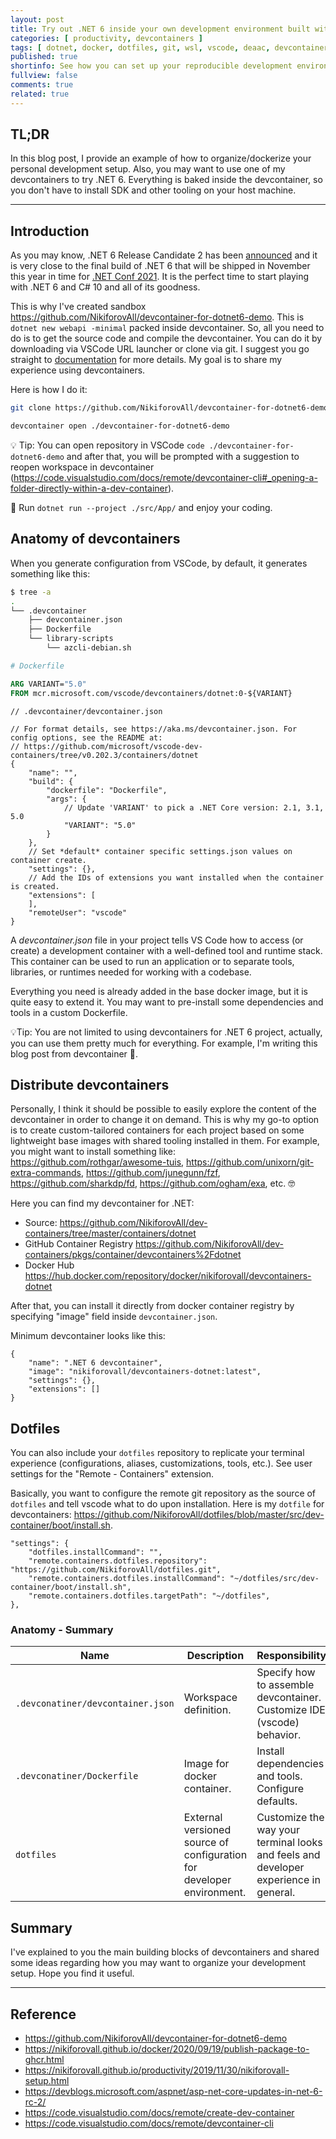 ```yaml
---
layout: post
title: Try out .NET 6 inside your own development environment built with devcontainers, docker, and vscode
categories: [ productivity, devcontainers ]
tags: [ dotnet, docker, dotfiles, git, wsl, vscode, deaac, devcontainers ]
published: true
shortinfo: See how you can set up your reproducible development environment based on devcontainers without extra hustle.
fullview: false
comments: true
related: true
---
```


## TL;DR

In this blog post, I provide an example of how to organize/dockerize your personal development setup. Also, you may want to use one of my devcontainers to try .NET 6. Everything is baked inside the devcontainer, so you don't have to install SDK and other tooling on your host machine.

---

## Introduction

As you may know, .NET 6 Release Candidate 2 has been [announced](https://devblogs.microsoft.com/aspnet/asp-net-core-updates-in-net-6-rc-2/) and it is very close to the final build of .NET 6 that will be shipped in November this year in time for [.NET Conf 2021](https://dotnetconf.net/). It is the perfect time to start playing with .NET 6 and C# 10 and all of its goodness.

This is why I've created sandbox <https://github.com/NikiforovAll/devcontainer-for-dotnet6-demo>. This is `dotnet new webapi -minimal` packed inside devcontainer. So, all you need to do is to get the source code and compile the devcontainer. You can do it by downloading via VSCode URL launcher or clone via git. I suggest you go straight to [documentation](https://code.visualstudio.com/docs/remote/create-dev-container) for more details. My goal is to share my experience using devcontainers.

Here is how I do it:

```bash
git clone https://github.com/NikiforovAll/devcontainer-for-dotnet6-demo

devcontainer open ./devcontainer-for-dotnet6-demo
```

💡 Tip: You can open repository in VSCode `code ./devcontainer-for-dotnet6-demo` and after that, you will be prompted with a suggestion to reopen workspace in devcontainer (<https://code.visualstudio.com/docs/remote/devcontainer-cli#_opening-a-folder-directly-within-a-dev-container>).

🚀 Run `dotnet run --project ./src/App/` and enjoy your coding.

## Anatomy of devcontainers

When you generate configuration from VSCode, by default, it generates something like this:

```bash
$ tree -a 
.
└── .devcontainer
    ├── devcontainer.json
    ├── Dockerfile
    └── library-scripts
        └── azcli-debian.sh
```

```Dockerfile
# Dockerfile

ARG VARIANT="5.0"
FROM mcr.microsoft.com/vscode/devcontainers/dotnet:0-${VARIANT}
```

```jsonc
// .devcontainer/devcontainer.json

// For format details, see https://aka.ms/devcontainer.json. For config options, see the README at:
// https://github.com/microsoft/vscode-dev-containers/tree/v0.202.3/containers/dotnet
{
    "name": "",
    "build": {
        "dockerfile": "Dockerfile",
        "args": { 
            // Update 'VARIANT' to pick a .NET Core version: 2.1, 3.1, 5.0
            "VARIANT": "5.0"
        }
    },
    // Set *default* container specific settings.json values on container create.
    "settings": {},
    // Add the IDs of extensions you want installed when the container is created.
    "extensions": [
    ],
    "remoteUser": "vscode"
}
```

A *devcontainer.json* file in your project tells VS Code how to access (or create) a development container with a well-defined tool and runtime stack. This container can be used to run an application or to separate tools, libraries, or runtimes needed for working with a codebase.

Everything you need is already added in the base docker image, but it is quite easy to extend it. You may want to pre-install some dependencies and tools in a custom Dockerfile.

💡Tip: You are not limited to using devcontainers for .NET 6 project, actually, you can use them pretty much for everything. For example, I'm writing this blog post from devcontainer 🙂.

## Distribute devcontainers

Personally, I think it should be possible to easily explore the content of the devcontainer in order to change it on demand. This is why my go-to option is to create custom-tailored containers for each project based on some lightweight base images with shared tooling installed in them. For example, you might want to install something like: <https://github.com/rothgar/awesome-tuis>, <https://github.com/unixorn/git-extra-commands>, <https://github.com/junegunn/fzf>, <https://github.com/sharkdp/fd>, <https://github.com/ogham/exa>, etc. 🤓

Here you can find my devcontainer for .NET:

* Source: <https://github.com/NikiforovAll/dev-containers/tree/master/containers/dotnet>
* GitHub Container Registry <https://github.com/NikiforovAll/dev-containers/pkgs/container/devcontainers%2Fdotnet>
* Docker Hub <https://hub.docker.com/repository/docker/nikiforovall/devcontainers-dotnet>

After that, you can install it directly from docker container registry by specifying "image" field inside `devcontainer.json`.

Minimum devcontainer looks like this:

```jsonc
{
    "name": ".NET 6 devcontainer",
    "image": "nikiforovall/devcontainers-dotnet:latest",
    "settings": {},
    "extensions": []
}
```

## Dotfiles

You can also include your `dotfiles` repository to replicate your terminal experience (configurations, aliases, customizations, tools, etc.). See user settings for the "Remote - Containers" extension.

Basically, you want to configure the remote git repository as the source of `dotfiles` and tell vscode what to do upon installation. Here is my `dotfile` for devcontainers: <https://github.com/NikiforovAll/dotfiles/blob/master/src/dev-container/boot/install.sh>.

```jsonc
"settings": {
    "dotfiles.installCommand": "",
    "remote.containers.dotfiles.repository": "https://github.com/NikiforovAll/dotfiles.git",
    "remote.containers.dotfiles.installCommand": "~/dotfiles/src/dev-container/boot/install.sh",
    "remote.containers.dotfiles.targetPath": "~/dotfiles",
},
```

### Anatomy - Summary

<table class="table table-sm table-responsive table-striped table-hover">
  <thead>
    <tr>
      <th scope="col">Name</th>
      <th scope="col">Description</th>
      <th scope="col">Responsibility</th>
    </tr>
  </thead>
  <tbody>
    <tr>
      <td><code>.devconatiner/devcontainer.json</code></td>
      <td>Workspace definition.</td>
      <td> Specify how to assemble devcontainer. Customize IDE (vscode) behavior.</td>
    </tr>
    <tr>
      <td><code>.devconatiner/Dockerfile</code></td>
      <td>Image for docker container.</td>
      <td>Install dependencies and tools. Configure defaults.</td>
    </tr>
    <tr>
      <td><code>dotfiles</code></td>
      <td>External versioned source of configuration for developer environment.</td>
      <td>Customize the way your terminal looks and feels and developer experience in general.</td>
    </tr>
  </tbody>
</table>


## Summary

I've explained to you the main building blocks of devcontainers and shared some ideas regarding how you may want to organize your development setup. Hope you find it useful.

---

## Reference

* <https://github.com/NikiforovAll/devcontainer-for-dotnet6-demo>
* <https://nikiforovall.github.io/docker/2020/09/19/publish-package-to-ghcr.html>
* <https://nikiforovall.github.io/productivity/2019/11/30/nikiforovall-setup.html>
* <https://devblogs.microsoft.com/aspnet/asp-net-core-updates-in-net-6-rc-2/>
* <https://code.visualstudio.com/docs/remote/create-dev-container>
* <https://code.visualstudio.com/docs/remote/devcontainer-cli>

